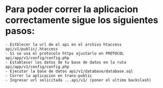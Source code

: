 # Para poder correr la aplicacion correctamente sigue los siguientes pasos:
    - Estblecer la url de el api en el archivo htaccess api/v1/public/.htaccess
    - Si se usa el protocolo https ajustarlo en PROTOCOL api/app/v1/config/config.php
    - Establecer los datos de tu base de datos en la ruta api/app/v1/config/config.php
    - Ejecutar la base de datos api/v1/database/database.sql
    - Correr la aplicacion en trans-public
    - Ingresar url solicitada ...api/v1/ (poner el ultimo backslash)